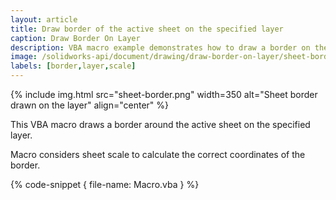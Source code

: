 ```yaml
---
layout: article
title: Draw border of the active sheet on the specified layer
caption: Draw Border On Layer
description: VBA macro example demonstrates how to draw a border on the active drawing sheet on the specified layer considering the sheet scale
image: /solidworks-api/document/drawing/draw-border-on-layer/sheet-border.png
labels: [border,layer,scale]
---
```

{% include img.html src="sheet-border.png" width=350 alt="Sheet border drawn on the layer" align="center" %}

This VBA macro draws a border around the active sheet on the specified layer.

Macro considers sheet scale to calculate the correct coordinates of the border.

{% code-snippet { file-name: Macro.vba } %}
